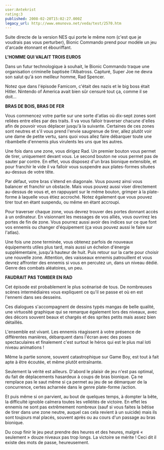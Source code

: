```yaml
---
user:Antekrist
rating:3
published: 2008-02-20T15:02:27.000Z
legacy_url: http://www.emunova.net/veda/test/2570.htm
---
```

Suite directe de la version NES qui porte le même nom (c'est que je voudrais pas vous perturber), Bionic Commando prend pour modèle un jeu d'arcade étonnant et ébouriffant.  

  

**L'HOMME QUI VALAIT TROIS EUROS**  

Dans un futur technologique à souhait, le Bionic Commando traque une organisation criminelle baptisée l'Albatross. Capturé, Super Joe ne devra son salut qu'à son meilleur homme, Rad Spencer.  

Notez que dans l'épisode Famicom, c'était des nazis et le big boss était Hitler. Nintendo of America avait bien sûr censuré tout ça, comme il se doit...  

  

**BRAS DE BOIS, BRAS DE FER**  

Vous commencez votre partie sur une sorte d'atlas où dix-sept zones sont reliées entre elles par des traits. Il va vous falloir traverser chacune d'elles afin de pouvoir vous déplacer jusqu'à la suivante. Certaines de ces zones sont neutres et s'il vous prend l'envie saugrenue de tirer, allez plutôt voir une dame de petite vertu, sans quoi vous allez faire débarquer toute une ribambelle d'ennemis plus virulents les uns que les autres.  

Une fois dans une zone, vous dirigez Rad. Un premier bouton vous permet de tirer, uniquement devant vous. Le second bouton ne vous permet pas de sauter par contre. En effet, vous disposez d'un bras bionique extensible, et pour franchir le vide il va falloir vous suspendre aux plates-formes situées au-dessus de votre tête.  

Par défaut, votre bras s'étend en diagonale. Vous pouvez ainsi vous balancer et franchir un obstacle. Mais vous pouvez aussi viser directement au-dessus de vous et, en rappuyant sur le même bouton, grimper à la plate-forme à laquelle vous étiez accroché. Notez également que vous pouvez tirer tout en étant suspendu, ou même en étant accroupi.  

Pour traverser chaque zone, vous devrez trouver des portes donnant accès à un ordinateur. En visionnant les messages de vos alliés, vous ouvrirez les portes de fin de zone. Vous pourrez aussi avoir des indices sur ce que font vos ennemis ou changer d'équipement (ça vous pouvez aussi le faire sur l'atlas).  

Une fois une zone terminée, vous obtenez parfois de nouveaux équipements utiles plus tard, mais aussi un échelon d'énergie supplémentaire, jusqu'à hauteur de huit. Puis retour sur la carte pour choisir une nouvelle zone. Attention, des vaisseaux ennemis patrouillent et vous devrez affronter des ennemis si vous en percutez un, dans un niveau dédié. Genre des combats aléatoires, un peu.  

  

**FAUDRAIT PAS TOMBER EN RAD**  

Cet épisode est probablement le plus scénarisé de tous. De nombreuses scènes intermédiaires vous expliquent ce qu'il se passe et où en est l'ennemi dans ses desseins.  

Ces dialogues s'accompagnent de dessins typés mangas de belle qualité, une virtuosité graphique qui se remarque également lors des niveaux, avec des décors souvent beaux et chargés et des sprites petits mais assez bien détaillés.  

L'ensemble est vivant. Les ennemis réagissent à votre présence de différentes manières, débarquent dans l'écran avec des poses spectaculaires et finalement c'est surtout le héros qui est le plus mal loti niveau animations !  

Même la partie sonore, souvent catastrophique sur Game Boy, est tout à fait apte à être écoutée, et même plutôt entraînante.  

Seulement la vérité est ailleurs. D'abord le plaisir de jeu n'est pas optimal, du fait de déplacements hasardeux à coups de bras bionique. Ça ne remplace pas le saut même si ça permet au jeu de se démarquer de la concurrence, certes acharnée dans le genre plate-forme /action.  

Et puis même si on parvient, au bout de quelques temps, à dompter la bête, la difficulté ignoble calmera toutes les velléités de victoire. En effet les ennemis ne sont pas extrêmement nombreux (sauf si vous faites la bêtise de tirer dans une zone neutre, auquel cas cela revient à un suicide) mais ils sont toujours mal placés, souvent après ou au cours d'un passage au bras bionique.  

Du coup finir le jeu peut prendre des heures et des heures, malgré « seulement » douze niveaux pas trop longs. La victoire se mérite ! Ceci dit il existe des mots de passe, heureusement.